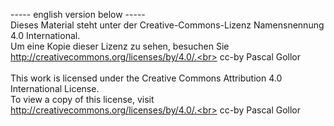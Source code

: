 ----- english version below -----<br>
Dieses Material steht unter der Creative-Commons-Lizenz Namensnennung 4.0 International.<br>
Um eine Kopie dieser Lizenz zu sehen, besuchen Sie http://creativecommons.org/licenses/by/4.0/.<br>
cc-by Pascal Gollor<br>
<br>
This work is licensed under the Creative Commons Attribution 4.0 International License.<br>
To view a copy of this license, visit http://creativecommons.org/licenses/by/4.0/.<br>
cc-by Pascal Gollor
